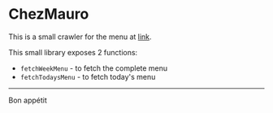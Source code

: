 # ChezMauro

This is a small crawler for the menu at [link](http://www.maurotraiteur.com/menus-du-jour-service-traiteur-specialite-italienne-lausanne/).

This small library exposes 2 functions:

- `fetchWeekMenu` - to fetch the complete menu
- `fetchTodaysMenu` - to fetch today's menu

- - -

Bon appétit